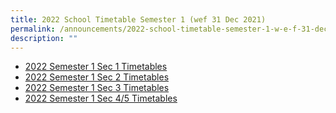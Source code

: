 ```yaml
---
title: 2022 School Timetable Semester 1 (wef 31 Dec 2021)
permalink: /announcements/2022-school-timetable-semester-1-w-e-f-31-dec-2021
description: ""
---
```

* [2022 Semester 1 Sec 1 Timetables](/files/Sec%201s%20Classes%20Timetables_29%20Dec%202021.pdf)
* [2022 Semester 1 Sec 2 Timetables](/files/Sec%202s%20Classes%20Timetables_31%20Dec%202021.pdf)
* [2022 Semester 1 Sec 3 Timetables](/files/Sec%203s%20Classes%20Timetables_31%20Dec%202021.pdf)
* [2022 Semester 1 Sec 4/5 Timetables](/files/Sec%204s_5s%20Classes%20Timetables_31%20Dec%202021.pdf)